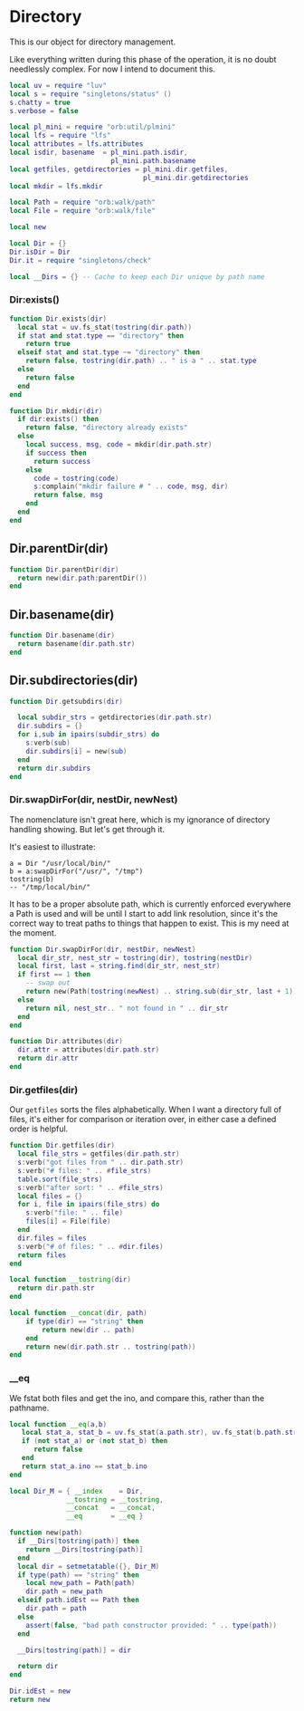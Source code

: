 # Directory


This is our object for directory management.


Like everything written during this phase of the operation, it is no doubt
needlessly complex.  For now I intend to document this.


```lua
local uv = require "luv"
local s = require "singletons/status" ()
s.chatty = true
s.verbose = false

local pl_mini = require "orb:util/plmini"
local lfs = require "lfs"
local attributes = lfs.attributes
local isdir, basename  = pl_mini.path.isdir,
                         pl_mini.path.basename
local getfiles, getdirectories = pl_mini.dir.getfiles,
                                 pl_mini.dir.getdirectories
local mkdir = lfs.mkdir

local Path = require "orb:walk/path"
local File = require "orb:walk/file"
```
```lua
local new
```
```lua
local Dir = {}
Dir.isDir = Dir
Dir.it = require "singletons/check"

local __Dirs = {} -- Cache to keep each Dir unique by path name
```
### Dir:exists()

```lua
function Dir.exists(dir)
  local stat = uv.fs_stat(tostring(dir.path))
  if stat and stat.type == "directory" then
    return true
  elseif stat and stat.type ~= "directory" then
    return false, tostring(dir.path) .. " is a " .. stat.type
  else
    return false
  end
end
```
```lua
function Dir.mkdir(dir)
  if dir:exists() then
    return false, "directory already exists"
  else
    local success, msg, code = mkdir(dir.path.str)
    if success then
      return success
    else
      code = tostring(code)
      s:complain("mkdir failure # " .. code, msg, dir)
      return false, msg
    end
  end
end
```
## Dir.parentDir(dir)

```lua
function Dir.parentDir(dir)
  return new(dir.path:parentDir())
end
```
## Dir.basename(dir)

```lua
function Dir.basename(dir)
  return basename(dir.path.str)
end
```
## Dir.subdirectories(dir)

```lua
function Dir.getsubdirs(dir)

  local subdir_strs = getdirectories(dir.path.str)
  dir.subdirs = {}
  for i,sub in ipairs(subdir_strs) do
    s:verb(sub)
    dir.subdirs[i] = new(sub)
  end
  return dir.subdirs
end
```
### Dir.swapDirFor(dir, nestDir, newNest)

The nomenclature isn't great here, which is my ignorance of
directory handling showing. But let's get through it.


It's easiest to illustrate:

```lua-example
a = Dir "/usr/local/bin/"
b = a:swapDirFor("/usr/", "/tmp")
tostring(b)
-- "/tmp/local/bin/"
```

It has to be a proper absolute path, which is currently enforced everywhere
a Path is used and will be until I start to add link resolution, since it's
the correct way to treat paths to things that happen to exist.  This is my
need at the moment.

```lua
function Dir.swapDirFor(dir, nestDir, newNest)
  local dir_str, nest_str = tostring(dir), tostring(nestDir)
  local first, last = string.find(dir_str, nest_str)
  if first == 1 then
    -- swap out
    return new(Path(tostring(newNest) .. string.sub(dir_str, last + 1)))
  else
    return nil, nest_str.. " not found in " .. dir_str
  end
end
```
```lua
function Dir.attributes(dir)
  dir.attr = attributes(dir.path.str)
  return dir.attr
end
```
### Dir.getfiles(dir)

Our ``getfiles`` sorts the files alphabetically.  When I want a directory
full of files, it's either for comparison or iteration over, in either
case a defined order is helpful.

```lua
function Dir.getfiles(dir)
  local file_strs = getfiles(dir.path.str)
  s:verb("got files from " .. dir.path.str)
  s:verb("# files: " .. #file_strs)
  table.sort(file_strs)
  s:verb("after sort: " .. #file_strs)
  local files = {}
  for i, file in ipairs(file_strs) do
    s:verb("file: " .. file)
    files[i] = File(file)
  end
  dir.files = files
  s:verb("# of files: " .. #dir.files)
  return files
end
```
```lua
local function __tostring(dir)
  return dir.path.str
end
```
```lua
local function __concat(dir, path)
    if type(dir) == "string" then
        return new(dir .. path)
    end
    return new(dir.path.str .. tostring(path))
end
```
### __eq

We fstat both files and get the ino, and compare this, rather than the
pathname.

```lua
local function __eq(a,b)
   local stat_a, stat_b = uv.fs_stat(a.path.str), uv.fs_stat(b.path.str)
   if (not stat_a) or (not stat_b) then
      return false
   end
   return stat_a.ino == stat_b.ino
end
```
```lua
local Dir_M = { __index    = Dir,
              __tostring = __tostring,
              __concat   = __concat,
              __eq       = __eq }

function new(path)
  if __Dirs[tostring(path)] then
    return __Dirs[tostring(path)]
  end
  local dir = setmetatable({}, Dir_M)
  if type(path) == "string" then
    local new_path = Path(path)
    dir.path = new_path
  elseif path.idEst == Path then
    dir.path = path
  else
    assert(false, "bad path constructor provided: " .. type(path))
  end

  __Dirs[tostring(path)] = dir

  return dir
end
```
```lua
Dir.idEst = new
return new
```

